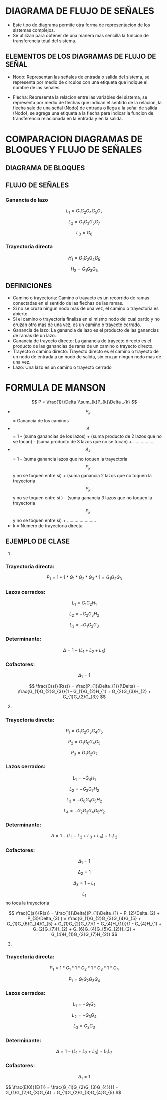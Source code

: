 # DIAGRAMA DE FLUJO DE SEÑALES 
- Este tipo de diagrama permite otra forma de representacion de los sistemas complejos.
- Se utilizan para obtener de una manera mas sencilla la funcion de transferencia total del sistema.
## ELEMENTOS DE LOS DIAGRAMAS DE FLUJO DE SEÑAL 
- Nodo: Representan las señales de entrada o salida del sistema, se representa por medio de circulos con una etiqueta que indique el nombre de las señales.



- Flecha: Represemta la relacion entre las variables del sistema, se representa por medio de flechas que indican el sentido de la relacion, la flecha sale de una señal (Nodo) de entrada o llega a la señal de salida (Nodo), se agrega una etiqueta a la flecha para indicar la funcion de transferencia relacionada en la entrada y en la salida.





# COMPARACION DIAGRAMAS DE BLOQUES Y FLUJO DE SEÑALES 
## DIAGRAMA DE BLOQUES



## FLUJO DE SEÑALES 



### Ganancia de lazo

$$ L_{1} = G_{1}G_{2}G_{4}G_{5}G_{7} $$



$$ L_{2} = G_{1}G_{3}G_{5}G_{7} $$



$$ L_{3} = G_{6} $$



### Trayectoria directa 

$$ H_{1} = G_{1}G_{2}G_{4}G_{5} $$



$$ H_{2} = G_{1}G_{3}G_{5} $$



## DEFINICIONES 
- Camino o trayectoria: Camino o trayacto es un recorrido de ramas conectadas en el sentido de las flechas de las ramas.
- Si no se cruza ningun nodo mas de una vez, el camino o trayectoria es abierto.
- Si el camino o trayectoria finaliza en el mismo nodo del cual partio y no cruzan otro mas de una vez, es un camino o trayecto cerrado.
- Ganancia de lazo: La ganancia de lazo es el producto de las ganancias de ramas de un lazo.
- Ganancia de trayecto directo: La ganancia de trayecto directo es el producto de las ganancias de rama de un camino o trayecto directo.
- Trayecto o camino directo: Trayecto directo es el camino o trayecto de un nodo de entrada a un nodo de salida, sin cruzar ningun nodo mas de una vez.
- Lazo: Una lazo es un camino o trayecto cerrado
# FORMULA DE MANSON

$$ P = \frac{1}{\Delta }\sum_{k}P_{k}\Delta _{k} $$

- $$P_{k}$$ = Ganancia de los caminos
- $$\Delta$$ = 1 - (suma ganancias de los lazos) + (suma producto de 2 lazos que no se tocan) - (suma producto de 3 lazos que no se tocan) + .................
- $$\Delta_{k}$$ = 1 - (suma ganancia lazos que no toquen la trayectoria $$P_{k}$$ y no se toquen entre si) + (suma ganancia 2 lazos que no toquen la trayectoria $$P_{k}$$ y no se toquen entre si ) - (suma ganancia 3 lazos que no toquen la trayectoria $$P_{k}$$ y no se toquen entre si) + .......................
- k = Numero de trayectoria directa
## EJEMPLO DE CLASE
1.



### Trayectoria directa:

$$ P_{1} = 1 * 1 * G_{1} * G_{2} * G_{3} * 1 = G_{1}G_{2}G_{3} $$



### Lazos cerrados: 

$$ L_{1} = G_{1}G_{2}H_{1} $$



$$ L_{2} = -G_{2}G_{3}H_{2} $$



$$ L_{3} = -G_{1}G_{2}G_{3} $$



### Determinante:

$$ \Delta = 1 - (L_{1} + L_{2} + L_{3}) $$

### Cofactores:

$$ \Delta_{1} = 1 $$ 

$$ \frac{C(s)}{R(s)} = \frac{P_{1}\Delta_{1}}{\Delta} = \frac{G_{1}G_{2}G_{3}}{1 - G_{1}G_{2}H_{1} + G_{2}G_{3}H_{2} + G_{1}G_{2}G_{3}} $$

2.



### Trayectoria directa:

$$ P_{1} = G_{1}G_{2}G_{3}G_{4}G_{5} $$



$$ P_{2} = G_{1}G_{6}G_{4}G_{5} $$



$$ P_{3} = G_{1}G_{2}G_{7} $$



### Lazos cerrados:

$$ L_{1} = -G_{4}H_{1} $$



$$ L_{2} = -G_{2}G_{7}H_{2} $$



$$ L_{3} = -G_{6}G_{4}G_{5}H_{2} $$



$$ L_{4} = -G_{2}G_{3}G_{4}G_{5}H_{2} $$



### Determinante:

$$ \Delta = 1 - (L_{1} + L_{2} + L_{3} + L_{4}) + L_{1}L_{2} $$

### Cofactores:

$$ \Delta_{1} = 1 $$

$$ \Delta_{2} = 1 $$

$$ \Delta_{3} = 1 - L_{1} $$

$$L_{1}$$  no toca la trayectoria

$$ \frac{C(s)}{R(s)} = \frac{1}{\Delta}(P_{1}\Delta_{1} + P_{2}\Delta_{2} + P_{3}\Delta_{3} ) = \frac{G_{1}G_{2}G_{3}G_{4}G_{5} + G_{1}G_{6}G_{4}G_{5} + G_{1}G_{2}G_{7}(1 + G_{4}H_{1})}{1 - G_{4}H_{1} + G_{2}G_{7}H_{2} + G_{6}G_{4}G_{5}G_{2}H_{2} + G_{4}H_{1}G_{2}G_{7}H_{2}} $$

3.



### Trayectoria directa:

$$ P_{1} =1 * G_{1} * 1 * G_{2} * 1 * G_{3} * 1 * G_{4} $$  

$$ P_{1} = G_{1}G_{2}G_{3}G_{4} $$



### Lazos cerrados:

$$ L_{1} = -G_{1}G_{2} $$



$$ L_{2} = -G_{3}G_{4} $$



$$ L_{3} = G_{2}G_{3} $$



### Determinante:

$$ \Delta = 1 - (L_{1} + L_{2} + L_{3})+L_{1}L_{2} $$

### Cofactores:

$$ \Delta_{1} = 1 $$

$$ \frac{E(0)}{E(1)} = \frac{G_{1}G_{2}G_{3}G_{4}}{1 + G_{1}G_{2}G_{3}G_{4} + G_{1}G_{2}G_{3}G_{4}G_{5} $$

